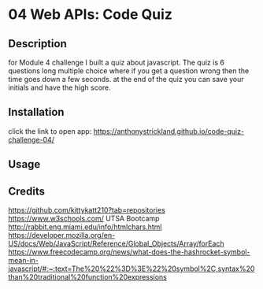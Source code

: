 # 04 Web APIs: Code Quiz



## Description

for Module 4 challenge I built a quiz about javascript.  The quiz is 6 questions long multiple choice where if you get a question wrong then the time goes down a few seconds.  at the end of the quiz you can save your initials and have the high score.    


## Installation

click the link to open app: https://anthonystrickland.github.io/code-quiz-challenge-04/

## Usage


## Credits

https://github.com/kittykatt210?tab=repositories
https://www.w3schools.com/
UTSA Bootcamp
http://rabbit.eng.miami.edu/info/htmlchars.html
https://developer.mozilla.org/en-US/docs/Web/JavaScript/Reference/Global_Objects/Array/forEach
https://www.freecodecamp.org/news/what-does-the-hashrocket-symbol-mean-in-javascript/#:~:text=The%20%22%3D%3E%22%20symbol%2C,syntax%20than%20traditional%20function%20expressions